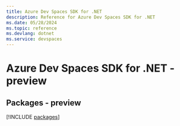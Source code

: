 ```yaml
---
title: Azure Dev Spaces SDK for .NET
description: Reference for Azure Dev Spaces SDK for .NET
ms.date: 05/28/2024
ms.topic: reference
ms.devlang: dotnet
ms.service: devspaces
---
```

# Azure Dev Spaces SDK for .NET - preview
## Packages - preview
[!INCLUDE [packages](dev-spaces-index.md)]